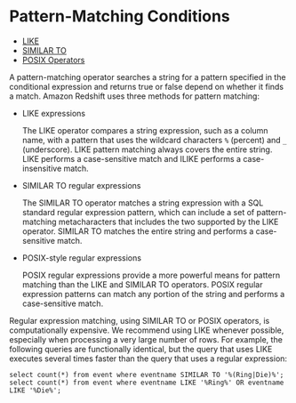 # Pattern\-Matching Conditions<a name="pattern-matching-conditions"></a>


+ [LIKE](r_patternmatching_condition_like.md)
+ [SIMILAR TO](pattern-matching-conditions-similar-to.md)
+ [POSIX Operators](pattern-matching-conditions-posix.md)

A pattern\-matching operator searches a string for a pattern specified in the conditional expression and returns true or false depend on whether it finds a match\. Amazon Redshift uses three methods for pattern matching: 

+ LIKE expressions

  The LIKE operator compares a string expression, such as a column name, with a pattern that uses the wildcard characters `%` \(percent\) and `_` \(underscore\)\. LIKE pattern matching always covers the entire string\. LIKE performs a case\-sensitive match and ILIKE performs a case\-insensitive match\. 

+ SIMILAR TO regular expressions

  The SIMILAR TO operator matches a string expression with a SQL standard regular expression pattern, which can include a set of pattern\-matching metacharacters that includes the two supported by the LIKE operator\. SIMILAR TO matches the entire string and performs a case\-sensitive match\.

+ POSIX\-style regular expressions 

  POSIX regular expressions provide a more powerful means for pattern matching than the LIKE and SIMILAR TO operators\. POSIX regular expression patterns can match any portion of the string and performs a case\-sensitive match\.

Regular expression matching, using SIMILAR TO or POSIX operators, is computationally expensive\. We recommend using LIKE whenever possible, especially when processing a very large number of rows\. For example, the following queries are functionally identical, but the query that uses LIKE executes several times faster than the query that uses a regular expression:

```
select count(*) from event where eventname SIMILAR TO '%(Ring|Die)%'; 
select count(*) from event where eventname LIKE '%Ring%' OR eventname LIKE '%Die%';
```